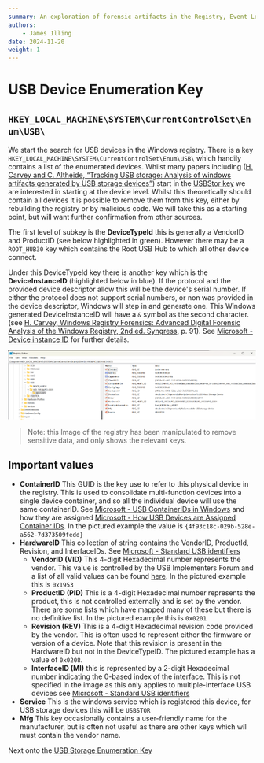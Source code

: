 ```yaml
---
summary: An exploration of forensic artifacts in the Registry, Event Log, and Setup logs.
authors:
    - James Illing
date: 2024-11-20
weight: 1
---
```


# USB Device Enumeration Key

## `HKEY_LOCAL_MACHINE\SYSTEM\CurrentControlSet\Enum\USB\`

We start the search for USB devices in the Windows registry. There is a key `HKEY_LOCAL_MACHINE\SYSTEM\CurrentControlSet\Enum\USB\` which handily contains a list of the enumerated devices.  Whilst many papers including ([H. Carvey and C. Altheide, “Tracking USB storage: Analysis of windows artifacts generated by USB storage devices”](https://www.sciencedirect.com/science/article/abs/pii/S1742287605000320?via%3Dihub)) start in the [USBStor key](USB%20Storage%20Enumeration%20Key.md) we are interested in starting at the device level. Whilst this theoretically should contain all devices it is possible to remove them from this key, either by rebuilding the registry or by malicious code. We will take this as a starting point, but will want further confirmation from other sources.

The first level of subkey is the **DeviceTypeId** this is generally a VendorID and ProductID (see below highlighted in green). However there may be a `ROOT_HUB30` key which contains the Root USB Hub to which all other device connect.

Under this DeviceTypeId key there is another key which is the **DeviceInstanceID** (highlighted below in blue). If the protocol and the provided device descriptor allow this will be the device's serial number. If either the protocol does not support serial numbers, or non was provided in the device descriptor, Windows will step in and generate one. This Windows generated DeviceInstanceID will have a `&` symbol as the second character. (see [H. Carvey, Windows Registry Forensics: Advanced Digital Forensic Analysis of the Windows Registry, 2nd ed. Syngress](https://www.sciencedirect.com/book/9780128032916/windows-registry-forensics), p. 91). See [Microsoft - Device instance ID](https://learn.microsoft.com/en-gb/windows-hardware/drivers/install/device-instance-ids) for further details.

![Usb Enumeration SubKey for an IronKey S200](../img/USBEnumerationForIronKey.png)

> Note: this Image of the registry has been manipulated to remove sensitive data, and only shows the relevant keys.

## Important values

* **ContainerID** This GUID is the key use to refer to this physical device in the registry. This is used to consolidate multi-function devices into a single device container, and so all the individual device will use the same containerID. See [Microsoft - USB ContainerIDs in Windows](https://learn.microsoft.com/en-us/windows-hardware/drivers/usbcon/usb-containerids-in-windows) and how they are assigned [Microsoft - How USB Devices are Assigned Container IDs](https://learn.microsoft.com/en-us/windows-hardware/drivers/install/how-usb-devices-are-assigned-container-ids). In the pictured example the value is `{4f93c18c-029b-528e-a562-7d373509fedd}`
* **HardwareID** This collection of string contains the VendorID, ProductId, Revision, and InterfaceIDs. See [Microsoft - Standard USB identifiers](https://learn.microsoft.com/en-us/windows-hardware/drivers/install/standard-usb-identifiers)
    * **VendorID (VID)** This 4-digit Hexadecimal number represents the vendor. This value is controlled by the USB Implementers Forum and a list of all valid values can be found [here](https://www.usb.org/developers ). In the pictured example this is `0x1953`
    * **ProductID (PID)** This is a 4-digit Hexadecimal number represents the product, this is not controlled externally and is set by the vendor. There are some lists which have mapped many of these but there is no definitive list. In the pictured example this is `0x0201`
    * **Revision (REV)** This is a 4-digit Hexadecimal revision code provided by the vendor. This is often used to represent either the firmware or version of a device. Note that this revision is present in the HardwareID but not in the DeviceTypeID. The pictured example has a value of `0x0208`.
    * **InterfaceID (MI)** this is represented by a 2-digit Hexadecimal number indicating the 0-based index of the interface. This is not specified in the image as this only applies to multiple-interface USB devices see [Microsoft - Standard USB identifiers](https://learn.microsoft.com/en-us/windows-hardware/drivers/install/standard-usb-identifiers#multiple-interface-usb-devices)
* **Service** This is the windows service which is registered this device, for USB storage devices this will be `USBSTOR`
* **Mfg** This key occasionally contains a user-friendly name for the manufacturer, but is often not useful as there are other keys which will must contain the vendor name.

Next onto the [USB Storage Enumeration Key](USB%20Storage%20Enumeration%20Key.md)
